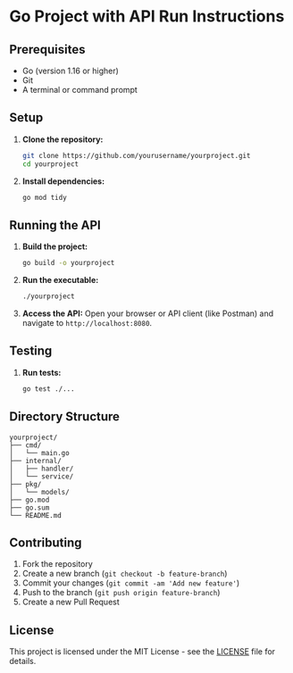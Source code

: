 # Go Project with API Run Instructions

## Prerequisites

- Go (version 1.16 or higher)
- Git
- A terminal or command prompt

## Setup

1. **Clone the repository:**
    ```sh
    git clone https://github.com/yourusername/yourproject.git
    cd yourproject
    ```

2. **Install dependencies:**
    ```sh
    go mod tidy
    ```

## Running the API

1. **Build the project:**
    ```sh
    go build -o yourproject
    ```

2. **Run the executable:**
    ```sh
    ./yourproject
    ```

3. **Access the API:**
    Open your browser or API client (like Postman) and navigate to `http://localhost:8080`.

## Testing

1. **Run tests:**
    ```sh
    go test ./...
    ```

## Directory Structure

```
yourproject/
├── cmd/
│   └── main.go
├── internal/
│   ├── handler/
│   └── service/
├── pkg/
│   └── models/
├── go.mod
├── go.sum
└── README.md
```

## Contributing

1. Fork the repository
2. Create a new branch (`git checkout -b feature-branch`)
3. Commit your changes (`git commit -am 'Add new feature'`)
4. Push to the branch (`git push origin feature-branch`)
5. Create a new Pull Request

## License

This project is licensed under the MIT License - see the [LICENSE](LICENSE) file for details.